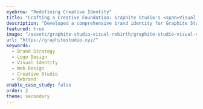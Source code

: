```yaml
---
eyebrow: "Redefining Creative Identity"
title: "Crafting a Creative Foundation: Graphite Studio's <span>Visual Rebirth</span>"
description: "Developed a comprehensive brand identity for Graphite Studio, a new design studio branching out from Gopomo. The project encompassed logo design inspired by graphite's atomic structure, visual identity system creation, and website development, resulting in a cohesive brand that embodies the studio's innovative spirit and creative approach."
featured: true
image: "/assets/graphite-studio-visual-rebirth/graphite-studio-visual-rebirth-featured.png"
url: "https://graphitestudio.xyz/"
keywords:
  - Brand Strategy
  - Logo Design
  - Visual Identity
  - Web Design
  - Creative Studio
  - Rebrand
enable_case_study: false
order: 2
theme: secondary
---
```

